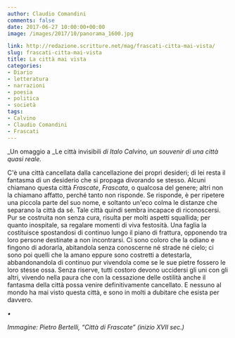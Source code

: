 ```yaml
---
author: Claudio Comandini
comments: false
date: 2017-06-27 10:00:00+00:00
image: /images/2017/10/panorama_1600.jpg

link: http://redazione.scritture.net/mag/frascati-citta-mai-vista/
slug: frascati-citta-mai-vista
title: La città mai vista
categories:
- Diario
- letteratura
- narrazioni
- poesia
- politica
- società
tags:
- Calvino
- Claudio Comandini
- Frascati
---
```


_Un omaggio a _Le città invisibili _di Italo Calvino, un souvenir di una città quasi reale._



C'è una città cancellata dalla cancellazione dei propri desideri; di lei resta il fantasma di un desiderio che si propaga divorando se stesso. Alcuni chiamano questa città _Frascate_, _Frascata_, o qualcosa del genere; altri non la chiamano affatto, perché tanto non risponde. Se risponde, è per ripetere una piccola parte del suo nome, e soltanto un'eco colma le distanze che separano la città da sé. Tale città quindi sembra incapace di riconoscersi. Pur se costruita non senza cura, risulta per molti aspetti squallida; per quanto inospitale, sa regalare momenti di viva festosità. Una faglia la costituisce spostandosi di continuo lungo il piano di frattura, opponendo tra loro persone destinate a non incontrarsi. Ci sono coloro che la odiano e fingono di adorarla, abitandola senza conoscerne né strade né cielo; ci sono poi quelli che la amano eppure sono costretti a detestarla, abbandonandola di continuo pur vivendola come se le sue pietre fossero le loro stesse ossa. Senza riserve, tutti costoro devono uccidersi gli uni con gli altri, vivendo nella paura che con la cessazione delle ostilità anche il fantasma della città possa venire definitivamente cancellato. E nessuno al mondo ha mai visto questa città, e sono in molti a dubitare che esista per davvero.

_•_

_Immagine: Pietro Bertelli, _“Città di Frascate” (inizio XVII sec.)__


